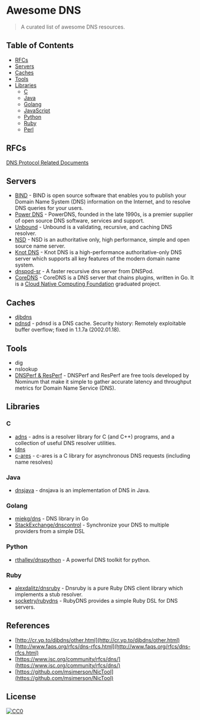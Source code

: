 # Awesome DNS

> A curated list of awesome DNS resources.

## Table of Contents

- [RFCs](#rfcs)
- [Servers](#servers)
- [Caches](#caches)
- [Tools](#tools)
- [Libraries](#libraries)
  - [C](#c)
  - [Java](#java)
  - [Golang](#golang)
  - [JavaScript](#javascript)
  - [Python](#python)
  - [Ruby](#ruby)
  - [Perl](#perl)

## RFCs

[DNS Protocol Related Documents](http://www.faqs.org/rfcs/dns-rfcs.html)

## Servers

- [BIND](https://www.isc.org/downloads/bind/) - BIND is open source software that enables you to publish your Domain Name System (DNS) information on the Internet, and to resolve DNS queries for your users.
- [Power DNS](https://www.powerdns.com/) - PowerDNS, founded in the late 1990s, is a premier supplier of open source DNS software, services and support.
- [Unbound](http://unbound.net/) - Unbound is a validating, recursive, and caching DNS resolver.
- [NSD](https://www.nlnetlabs.nl/projects/nsd/) - NSD is an authoritative only, high performance, simple and open source name server.
- [Knot DNS](https://www.knot-dns.cz/) - Knot DNS is a high-performance authoritative-only DNS server which supports all key features of the modern domain name system.
- [dnspod-sr](https://github.com/DNSPod/dnspod-sr/) - A faster recursive dns server from DNSPod.
- [CoreDNS](https://coredns.io/) - CoreDNS is a DNS server that chains plugins, written in Go. It is a [Cloud Native Computing Foundation](https://cncf.io) graduated project.

## Caches

- [djbdns](http://cr.yp.to/djbdns.html)
- [pdnsd](http://members.home.nl/p.a.rombouts/pdnsd/) - pdnsd is a DNS cache. Security history: Remotely exploitable buffer overflow; fixed in 1.1.7a (2002.01.18).

## Tools

- dig
- nslookup
- [DNSPerf & ResPerf](https://nominum.com/measurement-tools/) - DNSPerf and ResPerf are free tools developed by Nominum that make it simple to gather accurate latency and throughput metrics for Domain Name Service (DNS).

## Libraries

### C

- [adns](https://www.chiark.greenend.org.uk/~ian/adns/) - adns is a resolver library for C (and C++) programs, and a collection of useful DNS resolver utilities.
- [ldns](http://www.dnsjava.org/)
- [c-ares](https://c-ares.haxx.se/) - c-ares is a C library for asynchronous DNS requests (including name resolves)

### Java

- [dnsjava](http://www.dnsjava.org/) - dnsjava is an implementation of DNS in Java.

### Golang

- [miekg/dns](https://github.com/miekg/dns) - DNS library in Go
- [StackExchange/dnscontrol](https://github.com/StackExchange/dnscontrol) - Synchronize your DNS to multiple providers from a simple DSL

### Python

- [rthalley/dnspython](https://github.com/rthalley/dnspython) - A powerful DNS toolkit for python.

### Ruby

- [alexdalitz/dnsruby](https://github.com/alexdalitz/dnsruby) - Dnsruby is a pure Ruby DNS client library which implements a stub resolver.
- [socketry/rubydns](https://github.com/socketry/rubydns) - RubyDNS provides a simple Ruby DSL for DNS servers.

## References

- [http://cr.yp.to/djbdns/other.html](http://cr.yp.to/djbdns/other.html)
- [http://www.faqs.org/rfcs/dns-rfcs.html](http://www.faqs.org/rfcs/dns-rfcs.html)
- [https://www.isc.org/community/rfcs/dns/](https://www.isc.org/community/rfcs/dns/)
- [https://github.com/msimerson/NicTool](https://github.com/msimerson/NicTool)

## License

[![CC0](https://licensebuttons.net/p/zero/1.0/88x31.png)](https://creativecommons.org/publicdomain/zero/1.0/)